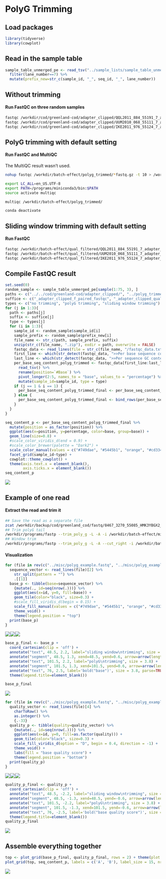 PolyG Trimming
================

## Load packages

``` r
library(tidyverse)
library(cowplot)
```

## Read in the sample table

``` r
sample_table_unmerged_pe <- read_tsv("../sample_lists/sample_table_unmerged.tsv") %>%
  filter(lane_number==7) %>%
  mutate(prefix_new=str_c(sample_id, "_", seq_id, "_", lane_number))
```

## Without trimming

#### Run FastQC on three random samples

``` bash
fastqc /workdir/cod/greenland-cod/adapter_clipped/QQL2011_884_55191_7_adapter_clipped_f_paired.fastq.gz
fastqc /workdir/cod/greenland-cod/adapter_clipped/UUM2010_068_55111_7_adapter_clipped_f_paired.fastq.gz
fastqc /workdir/cod/greenland-cod/adapter_clipped/IKE2011_976_55124_7_adapter_clipped_f_paired.fastq.gz
```

## PolyG trimming with default setting

#### Run FastQC and MultiQC

The MultiQC result wasn’t used.

``` bash
nohup fastqc /workdir/batch-effect/polyg_trimmed/*fastq.gz -t 10 > /workdir/batch-effect/run_fastqc_polyg_trimmed.nohup &

export LC_ALL=en_US.UTF-8
export PATH=/programs/miniconda3/bin:$PATH
source activate multiqc

multiqc /workdir/batch-effect/polyg_trimmed/

conda deactivate
```

## Sliding window trimming with default setting

#### Run FastQC

``` bash
fastqc /workdir/batch-effect/qual_filtered/QQL2011_884_55191_7_adapter_clipped_qual_filtered_f_paired.fastq.gz
fastqc /workdir/batch-effect/qual_filtered/UUM2010_068_55111_7_adapter_clipped_qual_filtered_f_paired.fastq.gz
fastqc /workdir/batch-effect/qual_filtered/IKE2011_976_55124_7_adapter_clipped_qual_filtered_f_paired.fastq.gz
```

## Compile FastQC result

``` r
set.seed(0)
random_sample <- sample_table_unmerged_pe[sample(1:75, 3), ]
paths <- c("../../cod/greenland-cod/adapter_clipped/", "../polyg_trimmed/", "../cut_right/")
suffice <- c("_adapter_clipped_f_paired_fastqc", "_adapter_clipped_qual_filtered_f_paired_fastqc", "_adapter_clipped_qual_filtered_f_paired_fastqc")
types <- c("no trimming", "polyG trimming", "sliding window trimming")
for (j in 1:3){
  path <- paths[j]
  suffix <- suffice[j]
  type <- types[j]
  for (i in 1:3){
    sample_id <- random_sample$sample_id[i]
    sample_prefix <- random_sample$prefix_new[i]
    file_name <- str_c(path, sample_prefix, suffix)
    unzip(str_c(file_name, ".zip"), exdir = path, overwrite = FALSE)
    fastqc_data <- read_lines(file = str_c(file_name, "/fastqc_data.txt"))
    first_line <- which(str_detect(fastqc_data, ">>Per base sequence content")) + 1
    last_line <- which(str_detect(fastqc_data, ">>Per sequence GC content")) - 2
    per_base_seq_content_polyg_trimmed <- fastqc_data[first_line:last_line] %>%
      read_tsv() %>%
      rename(position=`#Base`) %>%
      pivot_longer(2:5, names_to = "base", values_to = "percentage") %>%
      mutate(sample_id=sample_id, type = type)
    if (j == 1 & i == 1) {
      per_base_seq_content_polyg_trimmed_final <- per_base_seq_content_polyg_trimmed
    } else {
      per_base_seq_content_polyg_trimmed_final <- bind_rows(per_base_seq_content_polyg_trimmed_final, per_base_seq_content_polyg_trimmed)
    }
  }
}

seq_content_p <- per_base_seq_content_polyg_trimmed_final %>%
  mutate(position = as_factor(position)) %>%
  ggplot(aes(x=position, y=percentage, color=base, group=base)) +
  geom_line(size=0.8) +
  #scale_color_viridis_d(end = 0.9) +
  #scale_color_brewer(palette = "Dark2") +
  scale_color_manual(values = c("#749dae", "#5445b1", "orange", "#cd3341")) +
  facet_grid(sample_id~type) +
  cowplot::theme_cowplot() +
  theme(axis.text.x = element_blank(),
        axis.ticks.x = element_blank())
seq_content_p
```

![](polyg_files/figure-gfm/unnamed-chunk-6-1.png)<!-- -->

## Example of one read

#### Extract the read and trim it

``` bash
## Save the read as a separate file
zcat /workdir/backup/cod/greenland_cod/fastq/8467_3270_55085_HMK3YBGX2_NAR2008_006_GCTACGCT_CTCTCTAT_R1.fastq.gz | grep ATCCCGCACCCTCCCATTTCTCTTCAACAACAACAACCTCCGCCGCCCATCCCGTGTCACACACGGGCGCGCGGGGGGGGGGGGGGGGGGTGGCGCGGGGC -A2 -B1 > /workdir/batch-effect/misc/polyg_example.fastq
## Trim polyG tail
/workdir/programs/fastp --trim_poly_g -L -A -i /workdir/batch-effect/misc/polyg_example.fastq -o /workdir/batch-effect/misc/polyg_example_trim_polyg.fastq
## Window trim
/workdir/programs/fastp --trim_poly_g -L -A --cut_right -i /workdir/batch-effect/misc/polyg_example.fastq -o /workdir/batch-effect/misc/polyg_example_polyg_cut_right.fastq
```

#### Visualization

``` r
for (file in rev(c("../misc/polyg_example.fastq", "../misc/polyg_example_trim_polyg.fastq", "../misc/polyg_example_polyg_cut_right.fastq"))){
  sequence_vector <- read_lines(file)[2] %>%
    str_split(pattern = "") %>%
    .[[1]]
  base_p <- tibble(base=sequence_vector) %>%
    {mutate(., id=seq(nrow(.)))} %>%
    ggplot(aes(x=id, y=0, fill=base)) +
    geom_tile(color="black", size=0.3) +
    #scale_fill_viridis_d(begin = 0.15) +
    scale_fill_manual(values = c("#749dae", "#5445b1", "orange", "#cd3341")) +
    theme_void() +
    theme(legend.position = "top")
  print(base_p)
}
```

![](polyg_files/figure-gfm/unnamed-chunk-8-1.svg)<!-- -->![](polyg_files/figure-gfm/unnamed-chunk-8-2.svg)<!-- -->![](polyg_files/figure-gfm/unnamed-chunk-8-3.svg)<!-- -->

``` r
base_p_final <- base_p +
  coord_cartesian(clip = 'off') +
  annotate("text", 48.5, 2.2, label="sliding window\ntrimming", size = 3.8) +
  annotate("segment", 48.5, 1.3, xend=48.5, yend=0.6, arrow=arrow(length = unit(0.1, "npc")), size=1) +
  annotate("text", 101.5, 2.2, label="polyG\ntrimming", size = 3.8) +
  annotate("segment", 101.5, 1.3, xend=101.5, yend=0.6, arrow=arrow(length = unit(0.1, "npc")), size=1)+
  annotate("text", 76, 2.5, label='bold("base")', size = 3.8, parse=TRUE) +
  theme(legend.title=element_blank())

base_p_final
```

![](polyg_files/figure-gfm/unnamed-chunk-9-1.svg)<!-- -->

``` r
for (file in rev(c("../misc/polyg_example.fastq", "../misc/polyg_example_trim_polyg.fastq", "../misc/polyg_example_polyg_cut_right.fastq"))){
  quality_vector <- read_lines(file)[4] %>%
    charToRaw() %>%
    as.integer() %>% 
    {.-33}
  quality_p <- tibble(quality=quality_vector) %>%
    {mutate(., id=seq(nrow(.)))} %>%
    ggplot(aes(x=id, y=0, fill=as.factor(quality))) +
    geom_tile(color="black", size=0.3) +
    scale_fill_viridis_d(option = "D", begin = 0.4, direction = -1) +
    theme_void() +
    labs(fill = "base quality score") +
    theme(legend.position = "bottom")
  print(quality_p)
}
```

![](polyg_files/figure-gfm/unnamed-chunk-10-1.svg)<!-- -->![](polyg_files/figure-gfm/unnamed-chunk-10-2.svg)<!-- -->![](polyg_files/figure-gfm/unnamed-chunk-10-3.svg)<!-- -->

``` r
quality_p_final <- quality_p +
  coord_cartesian(clip = 'off') +
  annotate("text", 48.5, -2.2, label="sliding window\ntrimming", size = 3.8) +
  annotate("segment", 48.5, -1.3, xend=48.5, yend=-0.6, arrow=arrow(length = unit(0.1, "npc")), size=1) +
  annotate("text", 101.5, -2.2, label="polyG\ntrimming", size = 3.8) +
  annotate("segment", 101.5, -1.3, xend=101.5, yend=-0.6, arrow=arrow(length = unit(0.1, "npc")), size=1) +
  annotate("text", 76, -2.5, label='bold("base quality score")', size = 3.8, parse=TRUE) +
  theme(legend.title=element_blank())
quality_p_final
```

![](polyg_files/figure-gfm/unnamed-chunk-11-1.svg)<!-- -->

## Assemble everything together

``` r
top <- plot_grid(base_p_final, quality_p_final, rows = 2) + theme(plot.margin=unit(c(1, 1.5, 1, 1), unit="line"))
plot_grid(top, seq_content_p, labels = c('A', 'B'), label_size = 15, nrow = 2, rel_heights = c(2.5, 5))
```

![](polyg_files/figure-gfm/unnamed-chunk-12-1.svg)<!-- -->

